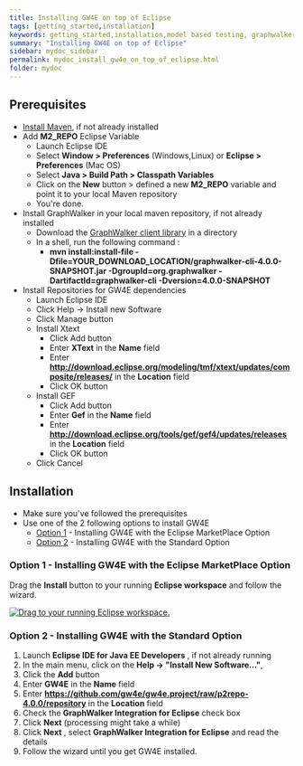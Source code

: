 ```yaml
---
title: Installing GW4E on top of Eclipse
tags: [getting_started,installation]
keywords: getting_started,installation,model based testing, graphwalker, Eclipse plugin, GraphWalker Eclipse Plugin
summary: "Installing GW4E on top of Eclipse"
sidebar: mydoc_sidebar
permalink: mydoc_install_gw4e_on_top_of_eclipse.html
folder: mydoc
---
```


## Prerequisites

 * [Install Maven](https://maven.apache.org/install.html), if not already installed 
 * Add **M2_REPO** Eclipse Variable 
    * Launch Eclipse IDE
    * Select **Window > Preferences** (Windows,Linux) or **Eclipse > Preferences** (Mac OS)
    * Select **Java > Build Path > Classpath Variables**
    * Click on the **New** button > defined a new **M2_REPO** variable and point it to your local Maven repository
    * You're done.
 * Install GraphWalker in your local maven repository, if not already installed 
   * Download the [GraphWalker client library](http://graphwalker.github.io/content/archive/graphwalker-cli-4.0.0-SNAPSHOT.jar) in a directory
   * In a shell, run the following command :
     * <b>mvn install:install-file -Dfile=YOUR_DOWNLOAD_LOCATION/graphwalker-cli-4.0.0-SNAPSHOT.jar -DgroupId=org.graphwalker -DartifactId=graphwalker-cli -Dversion=4.0.0-SNAPSHOT</b> 
 * Install Repositories for GW4E dependencies
   * Launch Eclipse IDE
   * Click Help -> Install new Software
   * Click Manage button
   * Install Xtext
     * Click Add button
     * Enter **XText** in the **Name** field
     * Enter **http://download.eclipse.org/modeling/tmf/xtext/updates/composite/releases/** in the **Location** field
     * Click OK button
   * Install GEF
     * Click Add button
     * Enter **Gef** in the **Name** field
     * Enter **http://download.eclipse.org/tools/gef/gef4/updates/releases** in the **Location** field
     * Click OK button
   * Click Cancel

 
## Installation
 * Make sure you've followed the prerequisites
 * Use one of the 2 following options to install GW4E
   * [Option 1](#option1) - Installing GW4E with the Eclipse MarketPlace Option 
   * [Option 2](#option2) - Installing GW4E with the Standard Option 




### <a name="option1">Option 1</a> - Installing GW4E with the Eclipse MarketPlace Option  

Drag the **Install** button to your running **Eclipse workspace** and follow the wizard.

[![Drag to your running Eclipse workspace.](https://marketplace.eclipse.org/sites/all/themes/solstice/public/images/marketplace/btn-install.png)](http://marketplace.eclipse.org/marketplace-client-intro?mpc_install=3480626 "Drag to your running Eclipse* workspace.")

### <a name="option2">Option 2</a>  - Installing GW4E with the Standard Option 

 1. Launch **Eclipse IDE for Java EE Developers** , if not already running
 2. In the main menu, click on the **Help -> "Install New Software..."**,
 3. Click the **Add** button
 4. Enter **GW4E** in the **Name** field
 5. Enter **https://github.com/gw4e/gw4e.project/raw/p2repo-4.0.0/repository** in the **Location** field
 6. Check the **GraphWalker Integration for Eclipse** check box
 7. Click **Next**  (processing might take a while)
 8. Click **Next** , select **GraphWalker Integration for Eclipse** and read the details
 9. Follow the wizard until you get GW4E installed.
 
 
 
 
 
 

 